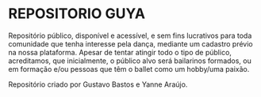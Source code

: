 # REPOSITORIO GUYA
 Repositório público, disponível e acessível, e sem fins lucrativos para toda comunidade que tenha interesse pela dança, mediante um cadastro prévio na nossa plataforma. Apesar de tentar atingir todo o tipo de público, acreditamos, que inicialmente, o público alvo será bailarinos formados, ou em formação e/ou pessoas que têm o ballet como um hobby/uma paixão.
 
 Repositório criado por Gustavo Bastos e Yanne Araújo.
